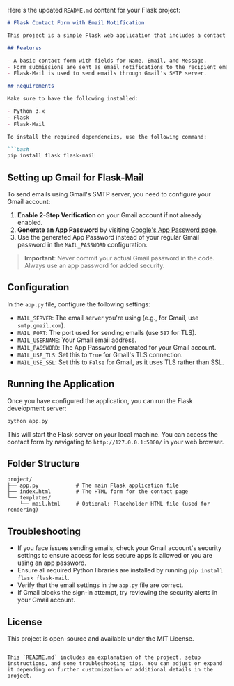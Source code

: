 Here's the updated `README.md` content for your Flask project:

```markdown
# Flask Contact Form with Email Notification

This project is a simple Flask web application that includes a contact form. Upon form submission, the server sends the form data (name, email, and message) as an email to the provided email address using Flask-Mail.

## Features

- A basic contact form with fields for Name, Email, and Message.
- Form submissions are sent as email notifications to the recipient email address.
- Flask-Mail is used to send emails through Gmail's SMTP server.

## Requirements

Make sure to have the following installed:

- Python 3.x
- Flask
- Flask-Mail

To install the required dependencies, use the following command:

```bash
pip install flask flask-mail
```

## Setting up Gmail for Flask-Mail

To send emails using Gmail's SMTP server, you need to configure your Gmail account:

1. **Enable 2-Step Verification** on your Gmail account if not already enabled.
2. **Generate an App Password** by visiting [Google's App Password page](https://myaccount.google.com/apppasswords).
3. Use the generated App Password instead of your regular Gmail password in the `MAIL_PASSWORD` configuration.

> **Important**: Never commit your actual Gmail password in the code. Always use an app password for added security.

## Configuration

In the `app.py` file, configure the following settings:

- `MAIL_SERVER`: The email server you're using (e.g., for Gmail, use `smtp.gmail.com`).
- `MAIL_PORT`: The port used for sending emails (use `587` for TLS).
- `MAIL_USERNAME`: Your Gmail email address.
- `MAIL_PASSWORD`: The App Password generated for your Gmail account.
- `MAIL_USE_TLS`: Set this to `True` for Gmail's TLS connection.
- `MAIL_USE_SSL`: Set this to `False` for Gmail, as it uses TLS rather than SSL.

## Running the Application

Once you have configured the application, you can run the Flask development server:

```bash
python app.py
```

This will start the Flask server on your local machine. You can access the contact form by navigating to `http://127.0.0.1:5000/` in your web browser.

## Folder Structure

```plaintext
project/
├── app.py            # The main Flask application file
├── index.html        # The HTML form for the contact page
└── templates/
    └── mail.html     # Optional: Placeholder HTML file (used for rendering)
```

## Troubleshooting

- If you face issues sending emails, check your Gmail account's security settings to ensure access for less secure apps is allowed or you are using an app password.
- Ensure all required Python libraries are installed by running `pip install flask flask-mail`.
- Verify that the email settings in the `app.py` file are correct.
- If Gmail blocks the sign-in attempt, try reviewing the security alerts in your Gmail account.

## License

This project is open-source and available under the MIT License.
```

This `README.md` includes an explanation of the project, setup instructions, and some troubleshooting tips. You can adjust or expand it depending on further customization or additional details in the project.
